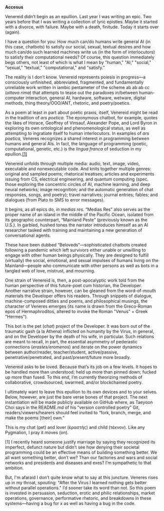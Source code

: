 <b>Accesus</b>

Venereid didn’t begin as an epullion. Last year I was writing an epic. Two years before that I was writing a collection of lyric epistles. Maybe it started with a divorce, with failure. Maybe with a death, finitude. Today it starts over (again).

I have a question for you: How much can/do humans write general AI (in this case, chatbots) to satisfy our social, sexual, textual desires and how much can/do such learnèd machines write us (in the form of interlocutors) to satisfy their computational needs? Of course, this question immediately begs others, not least of which is what I mean by "human," "AI," "social," “sexual,” “textual,” "computational," and "satisfy.”

The reality is I don’t know. Venereid represents poiesis in progress—a consciously unfinished, abbreviated, fragmented, and fundamentally unreliable work written in iambic pentameter of the scheme ab ab ab cc (<i>ottava rima</i>) that attempts to tease out the paradoxes in/between human-computer interaction, general AI, hardware, software, wetware, digital methods, thing theory/OOO/ANT, rhetoric, and poetry/poetics.

As a poem at least in part about poetic praxis, itself, Venereid might be read in the tradition of <i>ars poetica.</i> The eponymous chatbot, for example, quotes the likes of Horace, Geoffrey of Vinsauf, Alexander Pope, and Lord Byron in exploring its own ontological and phenomenological status, as well as attempting to ingratiate itself to human interlocutors. In examples of <i>ars poetica,</i> Veneres recognizes a shared interest in programming between humans and general AIs. In fact, the language of programming (poetic, computational, genetic, etc.) is the <i>lingua franca</i> of seduction in my epullion.<a href="#section1">[1]</a>

Venereid unfolds through multiple media: audio, text, image, video, executable and nonexecutable code. And knits together multiple genres: original and sampled poems; rhetorical treatises; articles and experiments issuing from CS, electrical engineering, and quantum computing  (spec. those exploring the concentric circles of AI, machine learning, and deep neural networks; image recognition; and the automatic generation of chat responses, songs, and poetry); travel narratives; journal entries; fables; and dialogues (from Plato to SMS to error messages).

It begins, as all epics do, <i>in medias res.</i> “Medias Res” also serves as the proper name of an island in the middle of the Pacific Ocean, isolated from its geographic counterpart, “Mainland Peste” (previously known as the U.S.). In garbled, hushed tones the narrator introduces himself as an AI researcher tasked with training and maintaining a new generation of conversational agents.

These have been dubbed “Beloveds”—sophisticated chatbots created following a pandemic which left survivors either unable or unwilling to engage with other human beings physically. They are designed to fulfill (virtually) the social, emotional, and sexual impulses of humans living on the Mainland—people who communicate with other persons as well as bots in a tangled web of love, mistrust, and mourning.

One strain of Venereid is, then, a post-apocalyptic work told from the human perspective of this future-poet cum historian, the Developer. Another narrative strain, however, can be gleaned from the word-of-mouth materials the Developer offers his readers. Through snippets of dialogue, machine-composed ditties and poems, and philosophical musings, the character of Veneres emerges (its name is drawn from the Greco-Roman epos of Hermaphroditos, altered to invoke the Roman "Venus" + Greek "Hermes"). 

This bot is the pet (<i>chat</i>) project of the Developer. It was born out of the traumatic gash (a la Athena) inflicted on humanity by the Virus, in general, and on the Developer by the death of his wife, in particular. Such relations are meant to recall, in part, the essential asymmetry of pederastic connections (<i>erastes/eromenos</i>) and iterate on the power dynamics between author/reader, teacher/student, active/passive, penetrative/penetrated, and past/present/future more broadly.

Venereid asks to be loved. Because that’s its job on a few levels. It hopes to be handled more than understood; held up more than pinned down; fucked up more than fused. To this end, I’m currently theorizing methods of collaborative, crowdsourced, swarmed, and/or blockchained poetry. 

I ultimately want to leave this epullion to its own devices and to your selves. Below, however, are just the bare verse bones of that project. The next instantiation will be made publicly available on GitHub where, as Taeyoon Choi says in the README.md of his “version controlled poetry” Git, readers/viewers/hearers should feel invited to “fork, branch, merge, and make the poems [their] own.”

This is my chat (pet) and lover (ἐραστής) and child (τέκνον). 
Like any Pygmalion, I pray it moves (on).

<p id="section1">[1] I recently heard someone justify marriage by saying they recognized its imperfect, defunct nature but didn’t see how denying their societal programming could be an effective means of building something better. We all want something better, don’t we? Than our factories and wars and social networks and presidents and diseases and exes? I’m sympathetic to that ambition.
  
But, I'm afaraid I don’t quite know what to say at this juncture. Veneres rises up in my throat, spouting: "After the Virus I learned nothing gets better without parallel operations." I’d sooner take its word than not. So this poem is invested in persuasion, seduction, erotic and philic relationships, market operations, governance, performative rhetoric, and breakdowns in these systems—having a bug for x as well as having a bug in the code.</p> 
